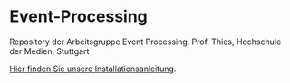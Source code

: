 # Event-Processing
Repository der Arbeitsgruppe Event Processing, Prof. Thies, Hochschule der Medien, Stuttgart

[Hier finden Sie unsere Installationsanleitung](InstallationGuide.md).
